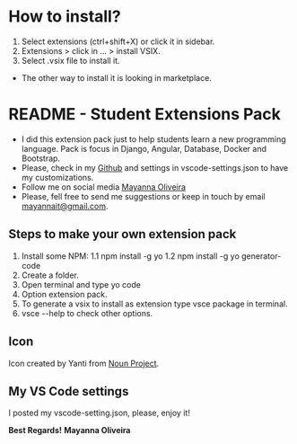# How to install?

1. Select extensions (ctrl+shift+X) or click it in sidebar.
2. Extensions > click in ... > install VSIX.
3. Select .vsix file to install it.
* The other way to install it is looking in marketplace.

# README - Student Extensions Pack 

* I did this extension pack just to help students learn a new programming language. Pack is focus in Django, Angular, Database, Docker and Bootstrap. 
* Please, check in my [Github](https://github.com/mayannaoliveira/student-pack.git) and settings in vscode-settings.json to have my customizations.
* Follow me on social media [Mayanna Oliveira](https://linktr.ee/mayannaoliveira)
* Please, fell free to send me suggestions or keep  in touch by email mayannait@gmail.com.

## Steps to make your own extension pack

1. Install some NPM: 1.1 npm install -g yo 1.2 npm install -g yo generator-code
2. Create a folder.
3. Open terminal and type yo code
4. Option extension pack.
5. To generate a vsix to install as extension type vsce package in terminal.
6. vsce --help to check other options.

## Icon

Icon created by Yanti from [Noun Project](https://thenounproject.com/search/?q=plant&i=2754744).

## My VS Code settings
I posted my vscode-setting.json, please, enjoy it!

**Best Regards!**
**Mayanna Oliveira**